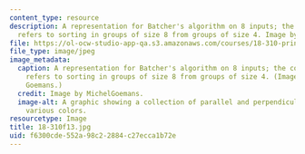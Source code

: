 ```yaml
---
content_type: resource
description: A representation for Batcher's algorithm on 8 inputs; the color coding
  refers to sorting in groups of size 8 from groups of size 4. Image by MichelGoemans.
file: https://ol-ocw-studio-app-qa.s3.amazonaws.com/courses/18-310-principles-of-discrete-applied-mathematics-fall-2013/f6300cde552a98c22884c27ecca1b72e_18-310f13.jpg
file_type: image/jpeg
image_metadata:
  caption: A representation for Batcher's algorithm on 8 inputs; the color coding
    refers to sorting in groups of size 8 from groups of size 4. (Image by Michel
    Goemans.)
  credit: Image by MichelGoemans.
  image-alt: A graphic showing a collection of parallel and perpendicular lines of
    various colors.
resourcetype: Image
title: 18-310f13.jpg
uid: f6300cde-552a-98c2-2884-c27ecca1b72e
---
```

